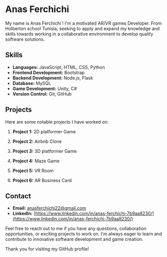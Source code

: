 # Anas Ferchichi

My name is Anas Ferchichi ! I'm a motivated AR/VR games Developer. From Holberton school Tunisia, seeking to apply and expand my knowledge and skills towards working in a collaborative environment to develop quality software solutions.

## Skills

- **Languages:** JavaScript, HTML, CSS, Python
- **Frontend Development:** Bootstrap
- **Backend Development:** Node.js, Flask
- **Database:** MySQL
- **Game Development:** Unity, C#
- **Version Control:** Git, GitHub


## Projects

Here are some notable projects I have worked on:

1. **Project 1:** 2D platformer Game

2. **Project 2:** Airbnb Clone

3. **Project 3:** 3D platformer Game

4. **Project 4:** Maze Game

5. **Project 5:** VR Room

6. **Project 6:** AR Business Card


## Contact

- **Email:** [anasferchichi22@gmail.com](anasferchichi22@gmail.com)
- **LinkedIn:** [https://www.linkedin.com/in/anas-ferchichi-7b9aa8230/](https://www.linkedin.com/in/anas-ferchichi-7b9aa8230/)

Feel free to reach out to me if you have any questions, collaboration opportunities, or exciting projects to work on. I'm always eager to learn and contribute to innovative software development and game creation.

Thank you for visiting my GitHub profile!

